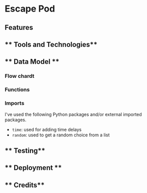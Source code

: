 # **Escape Pod** #

## **Features** ##

## ** Tools and Technologies** ##

## ** Data Model ** ##

### Flow chardt ###

### Functions ###

### Imports ###

I've used the following Python packages and/or external imported packages.
- `time`: used for adding time delays
- `random`: used to get a random choice from a list


## ** Testing** ##

## ** Deployment ** ##

## ** Credits** ##
